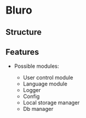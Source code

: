 # Bluro

## Structure

## Features

-   Possible modules:

    -   User control module
    -   Language module
    -   Logger
    -   Config
    -   Local storage manager
    -   Db manager
